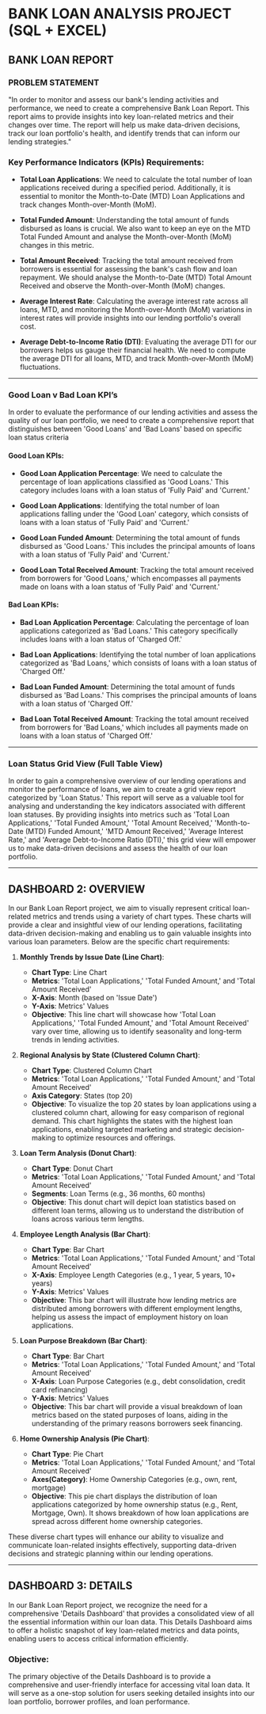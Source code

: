 # BANK LOAN ANALYSIS PROJECT (SQL + EXCEL)

## BANK LOAN REPORT

### PROBLEM STATEMENT

"In order to monitor and assess our bank's lending activities and performance, we need to create a comprehensive Bank Loan Report. This report aims to provide insights into key loan-related metrics and their changes over time. The report will help us make data-driven decisions, track our loan portfolio's health, and identify trends that can inform our lending strategies."

### Key Performance Indicators (KPIs) Requirements:

- **Total Loan Applications**: We need to calculate the total number of loan applications received during a specified period. Additionally, it is essential to monitor the Month-to-Date (MTD) Loan Applications and track changes Month-over-Month (MoM).
  
- **Total Funded Amount**: Understanding the total amount of funds disbursed as loans is crucial. We also want to keep an eye on the MTD Total Funded Amount and analyse the Month-over-Month (MoM) changes in this metric.
  
- **Total Amount Received**: Tracking the total amount received from borrowers is essential for assessing the bank's cash flow and loan repayment. We should analyse the Month-to-Date (MTD) Total Amount Received and observe the Month-over-Month (MoM) changes.
  
- **Average Interest Rate**: Calculating the average interest rate across all loans, MTD, and monitoring the Month-over-Month (MoM) variations in interest rates will provide insights into our lending portfolio's overall cost.
  
- **Average Debt-to-Income Ratio (DTI)**: Evaluating the average DTI for our borrowers helps us gauge their financial health. We need to compute the average DTI for all loans, MTD, and track Month-over-Month (MoM) fluctuations.

---

### Good Loan v Bad Loan KPI’s

In order to evaluate the performance of our lending activities and assess the quality of our loan portfolio, we need to create a comprehensive report that distinguishes between 'Good Loans' and 'Bad Loans' based on specific loan status criteria

#### Good Loan KPIs:

- **Good Loan Application Percentage**: We need to calculate the percentage of loan applications classified as 'Good Loans.' This category includes loans with a loan status of 'Fully Paid' and 'Current.'
  
- **Good Loan Applications**: Identifying the total number of loan applications falling under the 'Good Loan' category, which consists of loans with a loan status of 'Fully Paid' and 'Current.'
  
- **Good Loan Funded Amount**: Determining the total amount of funds disbursed as 'Good Loans.' This includes the principal amounts of loans with a loan status of 'Fully Paid' and 'Current.'
  
- **Good Loan Total Received Amount**: Tracking the total amount received from borrowers for 'Good Loans,' which encompasses all payments made on loans with a loan status of 'Fully Paid' and 'Current.'

#### Bad Loan KPIs:

- **Bad Loan Application Percentage**: Calculating the percentage of loan applications categorized as 'Bad Loans.' This category specifically includes loans with a loan status of 'Charged Off.'
  
- **Bad Loan Applications**: Identifying the total number of loan applications categorized as 'Bad Loans,' which consists of loans with a loan status of 'Charged Off.'
  
- **Bad Loan Funded Amount**: Determining the total amount of funds disbursed as 'Bad Loans.' This comprises the principal amounts of loans with a loan status of 'Charged Off.'
  
- **Bad Loan Total Received Amount**: Tracking the total amount received from borrowers for 'Bad Loans,' which includes all payments made on loans with a loan status of 'Charged Off.'

---

### Loan Status Grid View (Full Table View)

In order to gain a comprehensive overview of our lending operations and monitor the performance of loans, we aim to create a grid view report categorized by 'Loan Status.' This report will serve as a valuable tool for analysing and understanding the key indicators associated with different loan statuses. By providing insights into metrics such as 'Total Loan Applications,' 'Total Funded Amount,' 'Total Amount Received,' 'Month-to-Date (MTD) Funded Amount,' 'MTD Amount Received,' 'Average Interest Rate,' and 'Average Debt-to-Income Ratio (DTI),' this grid view will empower us to make data-driven decisions and assess the health of our loan portfolio.

---

## DASHBOARD 2: OVERVIEW

In our Bank Loan Report project, we aim to visually represent critical loan-related metrics and trends using a variety of chart types. These charts will provide a clear and insightful view of our lending operations, facilitating data-driven decision-making and enabling us to gain valuable insights into various loan parameters. Below are the specific chart requirements:

1. **Monthly Trends by Issue Date (Line Chart)**:
   - **Chart Type**: Line Chart
   - **Metrics**: 'Total Loan Applications,' 'Total Funded Amount,' and 'Total Amount Received'
   - **X-Axis**: Month (based on 'Issue Date')
   - **Y-Axis**: Metrics' Values
   - **Objective**: This line chart will showcase how 'Total Loan Applications,' 'Total Funded Amount,' and 'Total Amount Received' vary over time, allowing us to identify seasonality and long-term trends in lending activities.

2. **Regional Analysis by State (Clustered Column Chart)**:
   - **Chart Type**: Clustered Column Chart
   - **Metrics**: 'Total Loan Applications,' 'Total Funded Amount,' and 'Total Amount Received'
   - **Axis Category**: States (top 20)
   - **Objective**: To visualize the top 20 states by loan applications using a clustered column chart, allowing for easy comparison of regional demand. This chart highlights the states with the highest loan applications, enabling targeted marketing and strategic decision-making to optimize resources and offerings.

3. **Loan Term Analysis (Donut Chart)**:
   - **Chart Type**: Donut Chart
   - **Metrics**: 'Total Loan Applications,' 'Total Funded Amount,' and 'Total Amount Received'
   - **Segments**: Loan Terms (e.g., 36 months, 60 months)
   - **Objective**: This donut chart will depict loan statistics based on different loan terms, allowing us to understand the distribution of loans across various term lengths.

4. **Employee Length Analysis (Bar Chart)**:
   - **Chart Type**: Bar Chart
   - **Metrics**: 'Total Loan Applications,' 'Total Funded Amount,' and 'Total Amount Received'
   - **X-Axis**: Employee Length Categories (e.g., 1 year, 5 years, 10+ years)
   - **Y-Axis**: Metrics' Values
   - **Objective**: This bar chart will illustrate how lending metrics are distributed among borrowers with different employment lengths, helping us assess the impact of employment history on loan applications.

5. **Loan Purpose Breakdown (Bar Chart)**:
   - **Chart Type**: Bar Chart
   - **Metrics**: 'Total Loan Applications,' 'Total Funded Amount,' and 'Total Amount Received'
   - **X-Axis**: Loan Purpose Categories (e.g., debt consolidation, credit card refinancing)
   - **Y-Axis**: Metrics' Values
   - **Objective**: This bar chart will provide a visual breakdown of loan metrics based on the stated purposes of loans, aiding in the understanding of the primary reasons borrowers seek financing.

6. **Home Ownership Analysis (Pie Chart)**:
   - **Chart Type**: Pie Chart
   - **Metrics**: 'Total Loan Applications,' 'Total Funded Amount,' and 'Total Amount Received'
   - **Axes(Category)**: Home Ownership Categories (e.g., own, rent, mortgage)
   - **Objective**: This pie chart displays the distribution of loan applications categorized by home ownership status (e.g., Rent, Mortgage, Own). It shows breakdown of how loan applications are spread across different home ownership categories.

These diverse chart types will enhance our ability to visualize and communicate loan-related insights effectively, supporting data-driven decisions and strategic planning within our lending operations.

---

## DASHBOARD 3: DETAILS

In our Bank Loan Report project, we recognize the need for a comprehensive 'Details Dashboard' that provides a consolidated view of all the essential information within our loan data. This Details Dashboard aims to offer a holistic snapshot of key loan-related metrics and data points, enabling users to access critical information efficiently.

### Objective:

The primary objective of the Details Dashboard is to provide a comprehensive and user-friendly interface for accessing vital loan data. It will serve as a one-stop solution for users seeking detailed insights into our loan portfolio, borrower profiles, and loan performance.

